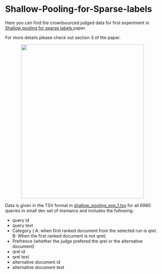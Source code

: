 # Shallow-Pooling-for-Sparse-labels
Here you can find the crowdsourced judged data for first experiment in [Shallow pooling for sparse labels
](https://arxiv.org/abs/2109.00062) paper. 

For more details please check out section 3 of the paper.

<p align="center">
<img src="https://user-images.githubusercontent.com/43349991/133142682-61f43445-d804-4d68-b280-ec3ffd759cc2.png" width="400" height="500" align="center"/>
</p>

  Data is given in the TSV format in [shallow_pooling_exp_1.tsv](https://github.com/Narabzad/Shallow-Pooling-for-Sparse-labels/blob/main/shallow_pooling_exp_1.tsv) for all 6980 queries in small dev set of msmarco and includes the following:
- query id
- query text
- Category ( A: when first ranked document from the selected run is qrel. B: When the first ranked document is not qrel)
- Prefrence (whether the judge prefered the qrel or the alternative document)
- qrel id
- qrel text
- alternative document id
- alternative document text
